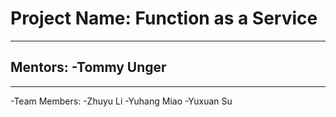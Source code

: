 # Project Name: Function as a Service

---
Mentors:
-Tommy Unger
-

---
-Team Members:
-Zhuyu Li
-Yuhang Miao
-Yuxuan Su

